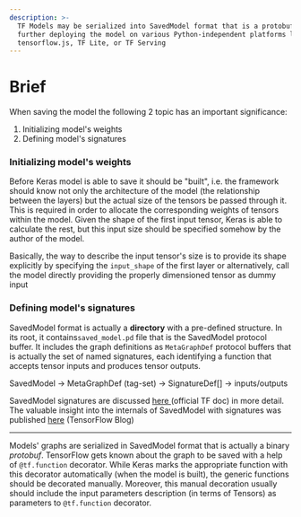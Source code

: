 ```yaml
---
description: >-
  TF Models may be serialized into SavedModel format that is a protobuf used for
  further deploying the model on various Python-independent platforms like
  tensorflow.js, TF Lite, or TF Serving
---
```


# Brief

When saving the model the following 2 topic has an important significance:

1. Initializing model's weights
2. Defining model's signatures

### Initializing model's weights

Before Keras model is able to save it should be "built", i.e. the framework should know not only the architecture of the model \(the relationship between the layers\) but the actual size of the tensors be passed through it. This is required in order to allocate the corresponding weights of tensors within the model. Given the shape of the first input tensor, Keras is able to calculate the rest, but this input size should be specified somehow by the author of the model.

Basically, the way to describe the input tensor's size is to provide its shape explicitly by specifying the `input_shape` of the first layer or alternatively, call the model directly providing the properly dimensioned tensor as dummy input

### Defining model's signatures

SavedModel format is actually a **directory** with a pre-defined structure. In its root, it contains`saved_model.pd` file that is the SavedModel protocol buffer. It includes the graph definitions as `MetaGraphDef` protocol buffers that is actually the set of named signatures, each identifying a function that accepts tensor inputs and produces tensor outputs.

SavedModel -&gt; MetaGraphDef \(tag-set\) -&gt; SignatureDef\[\] -&gt; inputs/outputs

SavedModel signatures are discussed [here ](https://www.tensorflow.org/guide/saved_model)\(official TF doc\) in more detail. The valuable insight into the internals of SavedModel with signatures was published [here](https://blog.tensorflow.org/2021/03/a-tour-of-savedmodel-signatures.html?m=1) \(TensorFlow Blog\)

----

Models' graphs are serialized in SavedModel format that is actually a binary _protobuf_. TensorFlow gets known about the graph to be saved with a help of `@tf.function` decorator. While Keras marks the appropriate function with this decorator automatically \(when the model is built\), the generic functions should be decorated manually. Moreover, this manual decoration usually should include the input parameters description \(in terms of Tensors\) as parameters to `@tf.function` decorator. 







